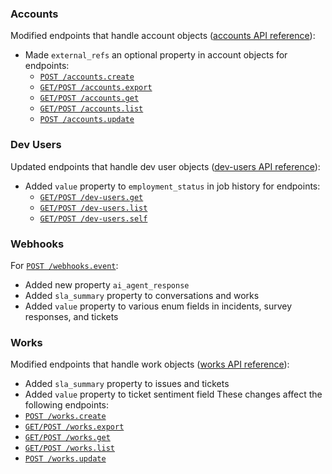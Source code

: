 
### Accounts
Modified endpoints that handle account objects ([accounts API reference](/public/api-reference/accounts)):
- Made `external_refs` an optional property in account objects for endpoints:
  - [`POST /accounts.create`](/public/api-reference/accounts/create)
  - [`GET/POST /accounts.export`](/public/api-reference/accounts/export-post)
  - [`GET/POST /accounts.get`](/public/api-reference/accounts/get-post)
  - [`GET/POST /accounts.list`](/public/api-reference/accounts/list-post)
  - [`POST /accounts.update`](/public/api-reference/accounts/update)

### Dev Users
Updated endpoints that handle dev user objects ([dev-users API reference](/public/api-reference/dev-users)):
- Added `value` property to `employment_status` in job history for endpoints:
  - [`GET/POST /dev-users.get`](/public/api-reference/dev-users/get-post)
  - [`GET/POST /dev-users.list`](/public/api-reference/dev-users/list-post)
  - [`GET/POST /dev-users.self`](/public/api-reference/dev-users/self-post)

### Webhooks
For [`POST /webhooks.event`](/public/api-reference/webhooks/event):
   - Added new property `ai_agent_response`
   - Added `sla_summary` property to conversations and works
   - Added `value` property to various enum fields in incidents, survey responses, and tickets

### Works
Modified endpoints that handle work objects ([works API reference](/public/api-reference/works)):
- Added `sla_summary` property to issues and tickets
- Added `value` property to ticket sentiment field
These changes affect the following endpoints:
- [`POST /works.create`](/public/api-reference/works/create)
- [`GET/POST /works.export`](/public/api-reference/works/export-post)
- [`GET/POST /works.get`](/public/api-reference/works/get-post)
- [`GET/POST /works.list`](/public/api-reference/works/list-post)
- [`POST /works.update`](/public/api-reference/works/update)